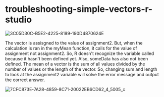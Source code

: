 # troubleshooting-simple-vectors-r-studio

![3C05D30C-B5E2-4225-8189-190D4870624E](https://github.com/user-attachments/assets/1efc4363-c4ce-4de0-91f6-6ec273dea84f)

The vector is assisgned to the value of assignment2. But, when the calculation is ran in the myMean function, it calls for the value of assignment not assignment2. So, R doesn't recognize the variable called because it hasn't been defined yet. Also, someData has also not been defined. The mean of a vector is the sum of all values divided by the number of values or the length of the vector. So, changing sum and length to look at the assignment2 variable will solve the error message and output the correct answer. 

![7CFC873E-7A28-4859-8C71-20022EB6CD62_4_5005_c](https://github.com/user-attachments/assets/49fb2e98-deb7-4acd-b6a8-8100c59e0df4)
